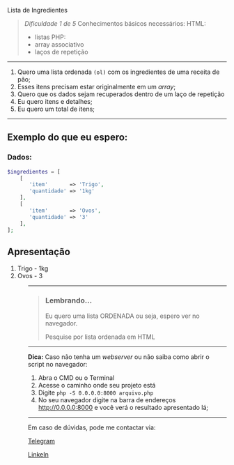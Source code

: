 Lista de Ingredientes


>*Dificuldade 1 de 5*
>Conhecimentos básicos necessários:
>HTML:
> - listas
>PHP:
> - array associativo
> - laços de repetição


---

1. Quero uma lista ordenada `(ol)` com os ingredientes de uma receita de pão;
2. Esses itens precisam estar originalmente em um *array*;
3. Quero que os dados sejam recuperados dentro de um laço de repetição
4. Eu quero itens e detalhes;
5. Eu quero um total de itens;

---

## Exemplo do que eu espero:

### Dados:

```php
$ingredientes = [
    [
       'item'       => 'Trigo', 
       'quantidade' => '1kg'
    ],
    [
       'item'       => 'Ovos',
       'quantidade' => '3'
    ],
];
```

## Apresentação

<ol>
   <li> Trigo - 1kg </li>
   <li> Ovos - 3 </li>
<ol>
  
---

> ### Lembrando...
> Eu quero uma lista ORDENADA ou seja, espero ver no navegador.
>
> Pesquise por lista ordenada em HTML

---

**Dica:**
Caso não tenha um *webserver* ou não saiba como abrir o script no navegador:

1. Abra o CMD ou o Terminal
2. Acesse o caminho onde seu projeto está
3. Digite `php -S 0.0.0.0:8000 arquivo.php` 
4. No seu navegador digite na barra de endereços http://0.0.0.0:8000 e você verá o resultado apresentado lá;

---

Em caso de dúvidas, pode me contactar via:

[Telegram](https://t.me/tiagofrancafernandes)

[LinkeIn](https://www.linkedin.com/in/tiago-frança/)

